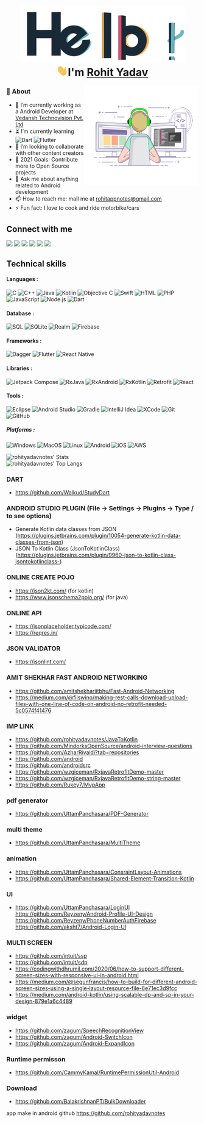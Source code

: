 <h1 align="center">
  <img src="assets/hello.gif" alt="hello-gif" height="150px">
  <br>
  <img src="assets/wave.gif" alt="waving hand" width="30px">I'm <a href="https://www.linkedin.com/in/rohit-yadav-say-hello/">Rohit Yadav</a>
</h1>

<img align="right" alt="GIF" src="assets/coding.gif" width="300px" height="260px"/>

### 🧐 About

- 🔭 I’m currently working as a Android Developer at [Vedansh Technovision Pvt. Ltd](https://vedanshtechnovision.com/)
- ⏳ I’m currently learning
![Dart](https://img.shields.io/badge/-Dart-333333?style=flat&logo=dart)
![Flutter](http://img.shields.io/badge/-Flutter-333333?style=flat&logo=flutter)
- 👯 I’m looking to collaborate with other content creators
- 🥅 2021 Goals: Contribute more to Open Source projects
- 💬 Ask me about anything related to Android development  
- 📫 How to reach me: mail me at [rohitappnotes@gmail.com](mailto:rohitappnotes@gmail.com)
- ⚡ Fun fact: I love to cook and ride motorbike/cars

## Connect with me

[<img height="25" src="https://img.shields.io/badge/gmail-c14438?&style=flat&logo=gmail&logoColor=white">][gmail] 
[<img height="25" src="https://img.shields.io/badge/linkedin-blue.svg?&style=flat&logo=linkedin&logoColor=white" />][LinkedIn]
[<img height="25" src="https://img.shields.io/badge/Facebook-036be4.svg?&style=fflat&logo=facebook&logoColor=white">][Facebook]
[<img height="25" src="https://img.shields.io/badge/twitter-%231DA1F2.svg?&style=flat&logo=twitter&logoColor=white" />][Twitter]
[<img height="25" src="https://img.shields.io/badge/-Medium-000000.svg?&style=flat&logo=Medium&logoColor=white" />][Medium]
[<img height="25" src="https://img.shields.io/badge/-Stackoverflow-ffffff?style=flat&logo=stackoverflow" />][Stackoverflow]

[gmail]: mailto:rohityaddavnotes@gmail.com/
[Linkedin]: https://www.linkedin.com/in/rohit-yadav-say-hello/
[Facebook]: https://www.linkedin.com/in/rohit-yadav-say-hello/
[Twitter]: https://www.linkedin.com/in/rohit-yadav-say-hello/
[Medium]: https://www.linkedin.com/in/rohit-yadav-say-hello/
[Stackoverflow]: https://www.linkedin.com/in/rohit-yadav-say-hello/

## Technical skills

#### Languages :

![C](https://img.shields.io/badge/-C-333333?style=flat&logo=c)
![C++](https://img.shields.io/badge/-C++-333333?style=flat&logo=c%2B%2B)
![Java](https://img.shields.io/badge/-Java-333333?style=flat&logo=java)
![Kotlin](https://img.shields.io/badge/-kotlin-333333?style=flat&logo=kotlin)
![Objective C](https://img.shields.io/badge/-Objective%20C-333333?style=flat&logo=apple)
![Swift](https://img.shields.io/badge/-Swift-333333?style=flat&logo=swift)
![HTML](https://img.shields.io/badge/-HTML-333333?style=flat&logo=html)
![PHP](https://img.shields.io/badge/-PHP-333333?style=flat&logo=php)
![JavaScript](https://img.shields.io/badge/-JavaScript-333333?style=flat&logo=javascript)
![Node.js](https://img.shields.io/badge/-Node.js-333333?style=flat&logo=node.js&logoColor=339933)
![Dart](https://img.shields.io/badge/-Dart-333333?style=flat&logo=dart)

#### Database :

![SQL](https://img.shields.io/badge/-SQL-333333?style=flat&logo=postgresql)
![SQLite](https://img.shields.io/badge/-SQLite-333333?style=flat&logo=sqlite)
![Realm](https://img.shields.io/badge/-Realm-333333?style=flat&logo=realm)
![Firebase](http://img.shields.io/badge/-Firebase-333333?style=flat&logo=firebase)

#### Frameworks :

![Dagger](http://img.shields.io/badge/-dagger-333333?style=flat&logo=android)
![Flutter](http://img.shields.io/badge/-Flutter-333333?style=flat&logo=flutter)
![React Native](http://img.shields.io/badge/-React%20Native-333333?style=flat&logo=react)

#### Libraries :

![Jetpack Compose](http://img.shields.io/badge/-Jetpack%20Compose-333333?style=flat&logo=android)
![RxJava](http://img.shields.io/badge/-RxJava-333333?style=flat&logo=reactivex)
![RxAndroid](http://img.shields.io/badge/-RxAndroid-333333?style=flat&logo=reactivex)
![RxKotlin](http://img.shields.io/badge/-RxKotlin-333333?style=flat&logo=reactivex)
![Retrofit](http://img.shields.io/badge/-Retrofit-333333?style=flat&logo=square)
![React](https://img.shields.io/badge/-React-333333?style=flat&logo=React&logoColor=61DAFB)

#### Tools :

![Eclipse](http://img.shields.io/badge/-eclipse-333333?style=flat&logo=eclipse)
![Android Studio](http://img.shields.io/badge/-Android%20Studio-333333?style=flat&logo=android-studio)
![Gradle](http://img.shields.io/badge/-Gradle-333333?style=flat&logo=gradle)
![IntelliJ Idea](http://img.shields.io/badge/-IntelliJ-333333?style=flat&logo=jetbrains)
![XCode](https://img.shields.io/badge/-XCode-333333?style=flat&logo=XCode&logoColor=1575F9)
![Git](https://img.shields.io/badge/-Git-333333?style=flat&logo=git&logoColor=F05032)
![GitHub](https://img.shields.io/badge/-GitHub-333333?style=flat&logo=github&logoColor=FFFFFF)

##### Platforms :

![Windows](http://img.shields.io/badge/-Windows-333333?style=flat&logo=windows)
![MacOS](http://img.shields.io/badge/-Mac%20OS-333333?style=flat&logo=apple)
![Linux](https://img.shields.io/badge/-Linux-333333?style=flat&logo=linux&logoColor=FCC624)
![Android](http://img.shields.io/badge/-Android-333333?style=flat&logo=android)
![iOS](http://img.shields.io/badge/-iOS-333333?style=flat&logo=apple)
![AWS](http://img.shields.io/badge/-AWS-333333?style=flat&logo=amazon)

<img src="https://github-readme-stats.vercel.app/api?username=rohityadavnotes" alt="rohityadavnotes' Stats" /><!-- Force inline -->
 <br>
<img src="https://github-readme-stats.vercel.app/api/top-langs/?username=rohityadavnotes" alt="rohityadavnotes' Top Langs" /> <!-- Force inline -->

### DART

- https://github.com/Walkud/StudyDart

### ANDROID STUDIO PLUGIN (File -> Settings -> Plugins -> Type / to see options)

- Generate Kotlin data classes from JSON (https://plugins.jetbrains.com/plugin/10054-generate-kotlin-data-classes-from-json)
- JSON To Kotlin Class ​(JsonToKotlinClass)​ (https://plugins.jetbrains.com/plugin/9960-json-to-kotlin-class-jsontokotlinclass-)

### ONLINE CREATE POJO

- https://json2kt.com/ (for kotlin)
- https://www.jsonschema2pojo.org/ (for java)

### ONLINE API

- https://jsonplaceholder.typicode.com/
- https://reqres.in/

### JSON VALIDATOR

- https://jsonlint.com/

### AMIT SHEKHAR FAST ANDROID NETWORKING

- https://github.com/amitshekhariitbhu/Fast-Android-Networking
- https://medium.com/@filswino/making-rest-calls-download-upload-files-with-one-line-of-code-on-android-no-retrofit-needed-5c0574f41476

### IMP LINK

- https://github.com/rohityadavnotes/JavaToKotlin
- https://github.com/MindorksOpenSource/android-interview-questions
- https://github.com/AzharRivaldi?tab=repositories
- https://github.com/android
- https://github.com/androidsrc
- https://github.com/wzgiceman/RxjavaRetrofitDemo-master
- https://github.com/wzgiceman/RxjavaRetrofitDemo-string-master
- https://github.com/Rukey7/MvpApp

### pdf generator

- https://github.com/UttamPanchasara/PDF-Generator

### multi theme

- https://github.com/UttamPanchasara/MultiTheme

### animation

- https://github.com/UttamPanchasara/ConsraintLayout-Animations
- https://github.com/UttamPanchasara/Shared-Element-Transition-Kotlin

### UI

- https://github.com/UttamPanchasara/LoginUI
https://github.com/Reyzeny/Android-Profile-UI-Design
https://github.com/Reyzeny/PhoneNumberAuthFirebase
https://github.com/aksht7/Android-Login-UI

### MULTI SCREEN

- https://github.com/intuit/ssp
- https://github.com/intuit/sdp
- https://codingwithdhrumil.com/2020/06/how-to-support-different-screen-sizes-with-responsive-ui-in-android.html
- https://medium.com/@segunfrancis/how-to-build-for-different-android-screen-sizes-using-a-single-layout-resource-file-6e71ec3d9fcc
- https://medium.com/android-kotlin/using-scalable-dp-and-sp-in-your-design-879e1a6c4489

### widget

- https://github.com/zagum/SpeechRecognitionView
- https://github.com/zagum/Android-SwitchIcon
- https://github.com/zagum/Android-ExpandIcon

### Runtime permisson

- https://github.com/CammyKamal/RuntimePermissionUtil-Android

### Download

- https://github.com/BalakrishnanPT/BulkDownloader

app make in android github
https://github.com/rohityadavnotes
